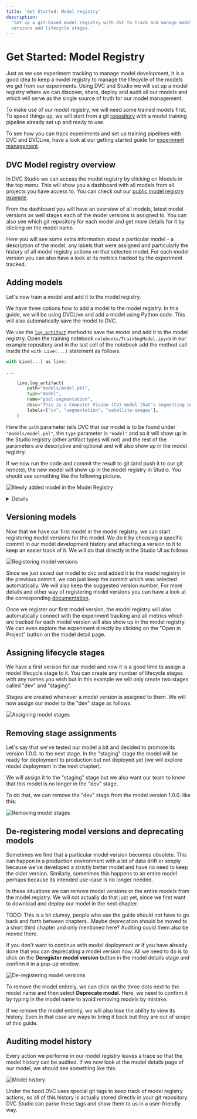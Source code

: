 ```yaml
---
title: 'Get Started: Model registry'
description:
  'Set up a git-based model registry with DVC to track and manage models, their
  versions and lifecycle stages.'
---
```


# Get Started: Model Registry

Just as we use experiment tracking to manage model development, it is a good
idea to keep a model registry to manage the lifecycle of the models we get from
our experiments. Using DVC and Studio we will set up a model registry where we
can discover, share, deploy and audit all our models and which will serve as the
single source of truth for our model management.

To make use of our model registry, we will need some trained models first. To
speed things up, we will start from a git
[repository](https://github.com/iterative/example-get-started-model-management)
with a model training pipeline already set up and ready to use.

To see how you can track experiments and set up training pipelines with DVC and
DVCLive, have a look at our getting started guide for
[experiment management](/doc/start/experiments).

## DVC Model registry overview

In DVC Studio we can access the model registry by clicking on Models in the top
menu. This will show you a dashboard with all models from all projects you have
access to. You can check out our
[public model registry example](https://studio.iterative.ai/team/Iterative/models).

From the dashboard you will have an overview of all models, latest model
versions as well stages each of the model versions is assigned to. You can also
see which git repository for each model and get more details for it by clicking
on the model name.

Here you will see some extra information about a particular model - a
description of the model, any labels that were assigned and particularly the
history of all model registry actions on that selected model. For each model
version you can also have a look at its metrics tracked by the experiment
tracked.

## Adding models

Let's now train a model and add it to the model registry.

We have three options how to add a model to the model registry. In this guide,
we will be using DVCLive and add a model using Python code. This will also
automatically save the model to DVC.

We use the [`log_artifact`](/doc/dvclive/live/log_artifact) method to save the
model and add it to the model registry. Open the training notebook
`notebooks/TrainSegModel.ipynb` in our example repository and in the last cell
of the notebook add the method call inside the `with Live(...)` statement as
follows.

```python
with Live(...) as live:

...

    live.log_artifact(
        path="models/model.pkl",
        type="model",
        name="pool-segmentation",
        desc="This is a Computer Vision (CV) model that's segmenting out swimming pools from satellite images.",
        labels=["cv", "segmentation", "satellite-images"],
    )
```

Here the `path` parameter tells DVC that our model is to be found under
`"models/model.pkl"`, the `type` parameter is `"model"` and so it will show up
in the Studio registry (other artifact types will not) and the rest of the
parameters are descriptive and optional and will also show up in the model
registry.

If we now run the code and commit the result to git (and push it to our git
remote), the new model will show up in the model registry in Studio. You should
see something like the following picture.

![Newly added model in the Model Registry](/img/mr-newly-added-model.png)

<details id="push-click-to-see-other-ways-to-add-models">

#### 💡 Expand to see other ways to add models

The other two options are to use the Studio's graphical user interface to add
models interactively or to manually edit `dvc.yaml` files to add information
about model artifacts. To get more details on the ways to add models have a look
at the
[Model registry documentation](/doc/studio/user-guide/model-registry/add-a-model).

</details>

## Versioning models

Now that we have our first model in the model registry, we can start registering
model versions for the model. We do it by choosing a specific commit in our
model development history and attaching a version to it to keep an easier track
of it. We will do that directly in the Studio UI as follows

![Registering model versions](/img/mr-register-model-version.gif)

Since we just saved our model to dvc and added it to the model registry in the
previous commit, we can just keep the commit which was selected automatically.
We will also keep the suggested version number. For more details and other way
of registering model versions you can have a look at the corresponding
[documentation](/doc/studio/user-guide/model-registry/register-version).

Once we register our first model version, the model registry will also
automatically connect with the experiment tracking and all metrics which are
tracked for each model version will also show up in the model registry. We can
even explore the experiment directly by clicking on the "Open in Project" button
on the model detail page.

## Assigning lifecycle stages

We have a first version for our model and now it is a good time to assign a
model lifecycle stage to it. You can create any number of lifecycle stages with
any names you wish but in this example we will only create two stages called
"dev" and "staging".

Stages are created whenever a model version is assigned to them. We will now
assign our model to the "dev" stage as follows.

![Assigning model stages](/img/mr-assign-model-stage.gif)

## Removing stage assignments

Let's say that we've tested our model a bit and decided to promote its version
1.0.0. to the next stage. In the "staging" stage the model will be ready for
deployment to production but not deployed yet (we will explore model deployment
in the next chapter).

We will assign it to the "staging" stage but we also want our team to know that
this model is no longer in the "dev" stage.

To do that, we can remove the "dev" stage from the model version 1.0.0. like
this:

![Removing model stages](/img/mr-remove-model-stage.gif)

## De-registering model versions and deprecating models

Sometimes we find that a particular model version becomes obsolete. This can
happen in a production environment with a lot of data drift or simply because
we've developed a strictly better model and have no need to keep the older
version. Similarly, sometimes this happens to an entire model perhaps because
its intended use-case is no longer needed.

In these situations we can remove model versions or the entire models from the
model registry. We will not actually do that just yet, since we first want to
download and deploy our model in the next chapter.

TODO: This is a bit clumsy, people who use the guide should not have to go back
and forth between chapters...Maybe deprecation should be moved to a short third
chapter and only mentioned here? Auditing could them also be moved there.

If you don't want to continue with model deployment or if you have already done
that you can deprecating a model version now. All we need to do is to click on
the **Deregister model version** button in the model details stage and confirm
it in a pop-up window.

![De-registering model versions](/img/mr-deregister-model-version.png)

To remove the model entirely, we can click on the three dots next to the model
name and then select **Deprecate model**. Here, we need to confirm it by typing
in the model name to avoid removing models by mistake.

If we remove the model entirely, we will also lose the ability to view its
history. Even in that case are ways to bring it back but they are out of scope
of this guide.

## Auditing model history

Every action we performe in our model registry leaves a trace so that the model
history can be audited. If we now look at the model details page of our model,
we should see something like this:

![Model history](/img/mr-model-history.png)

Under the hood DVC uses special git tags to keep track of model registry
actions, so all of this history is actually stored directly in your git
repository. DVC Studio can parse these tags and show them to us in a
user-friendly way.
